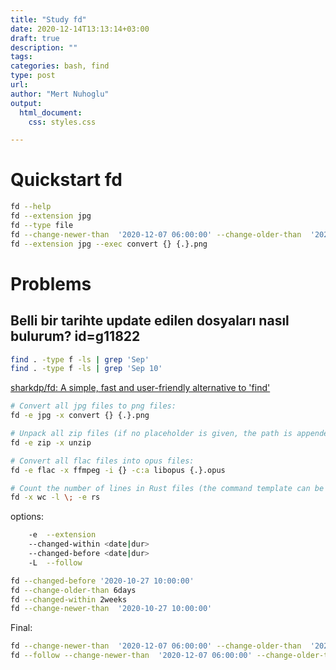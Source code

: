 ```yaml
---
title: "Study fd"
date: 2020-12-14T13:13:14+03:00 
draft: true
description: ""
tags:
categories: bash, find
type: post
url:
author: "Mert Nuhoglu"
output:
  html_document:
    css: styles.css

---
```


# Quickstart fd

```bash
fd --help
fd --extension jpg 
fd --type file
fd --change-newer-than  '2020-12-07 06:00:00' --change-older-than  '2020-12-08 10:00:00'
fd --extension jpg --exec convert {} {.}.png
```

# Problems

## Belli bir tarihte update edilen dosyaları nasıl bulurum? id=g11822

```bash
find . -type f -ls | grep 'Sep'
find . -type f -ls | grep 'Sep 10'
```

[sharkdp/fd: A simple, fast and user-friendly alternative to 'find'](https://github.com/sharkdp/fd)

```bash
# Convert all jpg files to png files:
fd -e jpg -x convert {} {.}.png

# Unpack all zip files (if no placeholder is given, the path is appended):
fd -e zip -x unzip

# Convert all flac files into opus files:
fd -e flac -x ffmpeg -i {} -c:a libopus {.}.opus

# Count the number of lines in Rust files (the command template can be terminated with ';'):
fd -x wc -l \; -e rs
```

options:

```bash
	-e	--extension
	--changed-within <date|dur>
	--changed-before <date|dur>
	-L	--follow
```

```bash
fd --changed-before '2020-10-27 10:00:00'
fd --change-older-than 6days
fd --changed-within 2weeks
fd --change-newer-than  '2020-10-27 10:00:00'
```

Final:

```bash
fd --change-newer-than  '2020-12-07 06:00:00' --change-older-than  '2020-12-08 10:00:00'
fd --follow --change-newer-than  '2020-12-07 06:00:00' --change-older-than  '2020-12-08 10:00:00'
```



